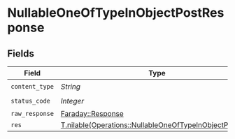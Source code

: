 # NullableOneOfTypeInObjectPostResponse


## Fields

| Field                                                                                                                  | Type                                                                                                                   | Required                                                                                                               | Description                                                                                                            |
| ---------------------------------------------------------------------------------------------------------------------- | ---------------------------------------------------------------------------------------------------------------------- | ---------------------------------------------------------------------------------------------------------------------- | ---------------------------------------------------------------------------------------------------------------------- |
| `content_type`                                                                                                         | *String*                                                                                                               | :heavy_check_mark:                                                                                                     | N/A                                                                                                                    |
| `status_code`                                                                                                          | *Integer*                                                                                                              | :heavy_check_mark:                                                                                                     | N/A                                                                                                                    |
| `raw_response`                                                                                                         | [Faraday::Response](https://www.rubydoc.info/gems/faraday/Faraday/Response)                                            | :heavy_minus_sign:                                                                                                     | N/A                                                                                                                    |
| `res`                                                                                                                  | [T.nilable(Operations::NullableOneOfTypeInObjectPostRes)](../../models/operations/nullableoneoftypeinobjectpostres.md) | :heavy_minus_sign:                                                                                                     | OK                                                                                                                     |